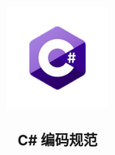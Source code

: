 <h1 align="center">
  <img src="../public/csharp.jpg" alt="Standard - Version Control" width="200">
  <br>
  <br>
  C# 编码规范
  <br>
  <br>
</h1>